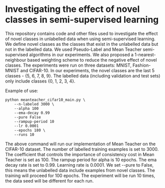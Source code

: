 # Investigating the effect of novel classes in semi-supervised learning

This repository contains code and other files used to investigate the effect of novel classes in unlabelled data when using semi-supervised learning. We define novel classes as the classes that exist in the unlabelled data but not in the labelled data. We used Pseudo-Label and Mean Teacher semi-supervised algorithms in our experiments. We also proposed a 1-nearest-neighbour based weighting scheme to reduce the negative effect of novel classes. The experiments were run on three datasets: MNIST, Fashion-MNIST and CIFAR-10. In our experiments, the novel classes are the last 5 classes - {5, 6, 7, 8, 9}. The labelled data (including validation and test sets) only include classes {0, 1, 2, 3, 4}.

Example of use:
```
python meanteacher_cifar10_main.py \
    --n-labeled 3000 \
    --alpha 100
    --ema-decay 0.99
    --pure False
    --rampup-period 10
    --lr 0.0001
    --epochs 180 \
    --runs 10
```
The above command will run our implementation of Mean Teacher on the CIFAR-10 dataset. The number of labelled training examples is set to 3000. The coefficient that controls the importance of consistency cost in Mean Teacher is set as 100. The rampup period for alpha is 10 epochs. The ema decay rate is set to 0.99. Learning rate is 0.0001. We set --pure to False, this means the unlabelled data include examples from novel classes. The training will proceed for 100 epochs. The experiment will be run 10 times, the data seed will be different for each run.

